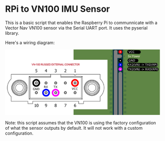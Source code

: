 # RPi to VN100 IMU Sensor
This is a basic script that enables the Raspberry Pi to communnicate with a Vector Nav VN100 sensor via the Serial UART port. It uses the pyserial library.

Here's a wiring diagram:

![On VN100: GND to 5,VCC to 1, RX to 9, TX to 8. On RPI: VCC to 1, GND to 6, RX(Pi) to 8, TX(Pi) to 10](/img/RPi_VN100_diagram.jpg "Raspberry Pi to VN100 UART Wiring Diagram.")

Note: this script assumes that the VN100 is using the factory configuration of what the sensor outputs by default. It will not work with a custom configuration.
